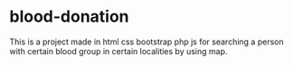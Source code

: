 # blood-donation
This is a project made in html css bootstrap php js for searching a person with certain blood group in certain localities by using map.
